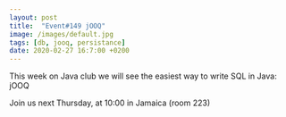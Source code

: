 ```yaml
---
layout: post
title:  "Event#149 jOOQ"
image: /images/default.jpg
tags: [db, jooq, persistance]
date: 2020-02-27 16:7:00 +0200
---
```


This week on Java club we will see the easiest way to write SQL in Java: jOOQ[]()

Join us next Thursday, at 10:00 in Jamaica (room 223)

